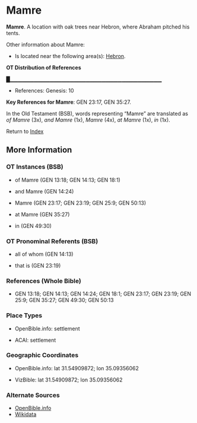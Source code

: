 # Mamre
**Mamre**. 
A location with oak trees near Hebron, where Abraham pitched his tents. 




Other information about Mamre:


* Is located near the following area(s): 
[Hebron](Hebron.md). 


**OT Distribution of References**

█▁▁▁▁▁▁▁▁▁▁▁▁▁▁▁▁▁▁▁▁▁▁▁▁▁▁▁▁▁▁▁▁▁▁▁▁▁▁
* References: Genesis: 10



**Key References for Mamre**: 
GEN 23:17, GEN 35:27. 


In the Old Testament (BSB), words representing “Mamre” are translated as 
*of Mamre* (3x), *and Mamre* (1x), *Mamre* (4x), *at Mamre* (1x), *in* (1x). 




Return to [Index](00-Index.md)

## More Information

### OT Instances (BSB)

* of Mamre (GEN 13:18; GEN 14:13; GEN 18:1)

* and Mamre (GEN 14:24)

* Mamre (GEN 23:17; GEN 23:19; GEN 25:9; GEN 50:13)

* at Mamre (GEN 35:27)

* in (GEN 49:30)



### OT Pronominal Referents (BSB)

* all of whom (GEN 14:13)

* that is (GEN 23:19)



### References (Whole Bible)

* GEN 13:18; GEN 14:13; GEN 14:24; GEN 18:1; GEN 23:17; GEN 23:19; GEN 25:9; GEN 35:27; GEN 49:30; GEN 50:13


### Place Types

* OpenBible.info: settlement

* ACAI: settlement



### Geographic Coordinates

* OpenBible.info: lat 31.54909872; lon 35.09356062

* VizBible: lat 31.54909872; lon 35.09356062



### Alternate Sources

* [OpenBible.info](https://www.openbible.info/geo/ancient/aeb9e97)
* [Wikidata](http://www.wikidata.org/entity/Q2143048)



